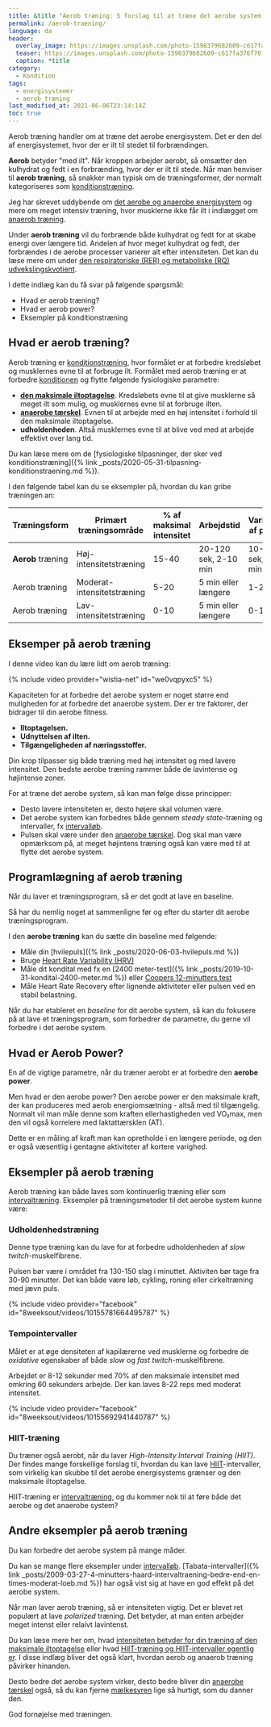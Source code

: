 ```yaml
---
title: &title "Aerob træning: 5 forslag til at træne det aerobe system 💗"
permalink: /aerob-traening/
language: da
header:
  overlay_image: https://images.unsplash.com/photo-1598379682609-c617fa376f76?ixid=MnwxMjA3fDB8MHxwaG90by1wYWdlfHx8fGVufDB8fHx8&ixlib=rb-1.2.1&auto=format&fit=crop&h=630&w=1200&q=10
  teaser: https://images.unsplash.com/photo-1598379682609-c617fa376f76?ixid=MnwxMjA3fDB8MHxwaG90by1wYWdlfHx8fGVufDB8fHx8&ixlib=rb-1.2.1&auto=format&fit=crop&h=300&w=400&q=10
  caption: *title
category:
  - Kondition
tags:
  - energisystemer
  - aerob træning
last_modified_at: 2021-06-06T23:14:14Z
toc: true
---
```


Aerob træning handler om at træne det aerobe energisystem. Det er den del af energisystemet, hvor der er ilt til stedet til forbrændingen.

**Aerob** betyder "med ilt". Når kroppen arbejder aerobt, så omsætter den kulhydrat og fedt i en forbrænding, hvor der er ilt til stede. Når man henviser til **aerob træning**, så snakker man typisk om de træningsformer, der normalt kategoriseres som [konditionstræning](/konditionstraening/).

Jeg har skrevet uddybende om [det aerobe og anaerobe energisystem](/energisystemer/) og mere om meget intensiv træning, hvor musklerne ikke får ilt i indlægget om [anaerob træning](/anaerob-traening/).

Under **aerob træning** vil du forbrænde både kulhydrat og fedt for at skabe energi over længere tid. Andelen af hvor meget kulhydrat og fedt, der forbrændes i de aerobe processer varierer alt efter intensiteten. Det kan du læse mere om under [den respiratoriske (RER) og metaboliske (RQ) udvekslingskvotient](/respiratoriske-metaboliske-udvekslingskvotient/).

I dette indlæg kan du få svar på følgende spørgsmål:

- Hvad er aerob træning?
- Hvad er aerob power?
- Eksempler på konditionstræning

## Hvad er aerob træning?

Aerob træning er [konditionstræning](/konditionstraening/), hvor formålet er at forbedre kredsløbet og musklernes evne til at forbruge ilt. Formålet med aerob træning er at forbedre [konditionen](/kondition/) og flytte følgende fysiologiske parametre:

- **[den maksimale iltoptagelse](/maksimale-iltoptagelse-vo2max/)**. Kredsløbets evne til at give musklerne så meget ilt som mulig, og musklernes evne til at forbruge ilten.
- **[anaerobe tærskel](/anaerobe-taerskel/)**. Evnen til at arbejde med en høj intensitet i forhold til den maksimale iltoptagelse.
- **udholdenheden**. Altså musklernes evne til at blive ved med at arbejde effektivt over lang tid.

Du kan læse mere om de [fysiologiske tilpasninger, der sker ved konditionstræning]({% link _posts/2020-05-31-tilpasning-konditionstraening.md %}).

I den følgende tabel kan du se eksempler på, hvordan du kan gribe træningen an:

| Træningsform        | Primært træningsområde     | % af maksimal intensitet | Arbejdstid           | Varighed af pause  |
|---------------------|----------------------------|--------------------------|----------------------|--------------------|
| **Aerob** træning   | Høj-intensitetstræning     | 15-40                    | 20-120 sek, 2-10 min | 10-60 sek, 1-6 min |
| Aerob træning       | Moderat-intensitetstræning | 5-20                     | 5 min eller længere  | 1-2 min            |
| Aerob træning       | Lav-intensitetstræning     | 0-10                     | 5 min eller længere  | 0-1 min            |

## Eksemper på aerob træning

I denne video kan du lære lidt om aerob træning:

{% include video provider="wistia-net" id="we0vqpyxc5" %}

Kapaciteten for at forbedre det aerobe system er noget større end muligheden for at forbedre det anaerobe system. Der er tre faktorer, der bidrager til din aerobe fitness.

- **Iltoptagelsen.**
- **Udnyttelsen af ilten.**
- **Tilgængeligheden af næringsstoffer.**

Din krop tilpasser sig både træning med høj intensitet og med lavere intensitet. Den bedste aerobe træning rammer både de lavintense og højintense zoner.

For at træne det aerobe system, så kan man følge disse principper:

- Desto lavere intensiteten er, desto højere skal volumen være.
- Det aerobe system kan forbedres både gennem _steady state_-træning og intervaller, fx [intervalløb](/intervallob-intervaltraening/).
- Pulsen skal være under den [anaerobe tærskel](/anaerobe-taerskel/). Dog skal man være opmærksom på, at meget højintens træning også kan være med til at flytte det aerobe system.

## Programlægning af aerob træning

Når du laver et træningsprogram, så er det godt at lave en baseline.

Så har du nemlig noget at sammenligne før og efter du starter dit aerobe træningsprogram.

I den **aerobe træning** kan du sætte din baseline med følgende:

- Måle din [hvilepuls]({% link _posts/2020-06-03-hvilepuls.md %})
- Bruge [Heart Rate Variability (HRV)](/hrv/)
- Måle dit kondital med fx en [2400 meter-test]({% link _posts/2019-10-31-kondital-2400-meter.md %}) eller [Coopers 12-minutters test](/cooper-test/)
- Måle Heart Rate Recovery efter lignende aktiviteter eller pulsen ved en stabil belastning.

Når du har etableret en _baseline_ for dit aerobe system, så kan du fokusere på at lave et træningsprogram, som forbedrer de parametre, du gerne vil forbedre i det aerobe system.

## Hvad er Aerob Power?

En af de vigtige parametre, når du træner aerobt er at forbedre den **aerobe power**.

Men hvad er den aerobe power? Den aerobe power er den maksimale kraft, der kan produceres med aerob energiomsætning - altså med til tilgængelig. Normalt vil man måle denne som kraften ellerhastigheden ved VO₂max, men den vil også korrelere med laktattærsklen (AT).

Dette er en måling af kraft man kan opretholde i en længere periode, og den er også væsentlig i gentagne aktiviteter af kortere varighed.

## Eksempler på aerob træning

Aerob træning kan både laves som kontinuerlig træning eller som [intervaltræning](/intervaltraening/). Eksempler på træningsmetoder til det aerobe system kunne være:

### Udholdenhedstræning

Denne type træning kan du lave for at forbedre udholdenheden af _slow twitch_-muskelfibrene.

Pulsen bør være i området fra 130-150 slag i minuttet. Aktiviten bør tage fra 30-90 minutter. Det kan både være løb, cykling, roning eller cirkeltræning med jævn puls.

{% include video provider="facebook" id="8weeksout/videos/10155781664495787" %}

### Tempointervaller

Målet er at øge densiteten af kapilærerne ved musklerne og forbedre de _oxidative_ egenskaber af både _slow_ og _fast twitch_-muskelfibrene.

Arbejdet er 8-12 sekunder med 70% af den maksimale intensitet med omkring 60 sekunders arbejde. Der kan laves 8-22 reps med moderat intensitet.

{% include video provider="facebook" id="8weeksout/videos/10155692941440787" %}

### HIIT-træning

Du træner også aerobt, når du laver *High-Intensity Interval Training (HIIT)*. Der findes mange forskellige forslag til, hvordan du kan lave [HIIT](/hiit/)-intervaller, som virkelig kan skubbe til det aerobe energisystems grænser og den maksimale iltoptagelse.

HIIT-træning er [intervaltræning](/intervaltraening/), og du kommer nok til at føre både det aerobe og det anaerobe system?

## Andre eksempler på aerob træning

Du kan forbedre det aerobe system på mange måder.

Du kan se mange flere eksempler under [intervalløb](/intervallob-intervaltraening/). [Tabata-intervaller]({% link _posts/2009-03-27-4-minutters-haard-intervaltraening-bedre-end-en-times-moderat-loeb.md %}) har også vist sig at have en god effekt på det aerobe system.

Når man laver aerob træning, så er intensiteten vigtig. Det er blevet ret populært at lave _polarized_ træning. Det betyder, at man enten arbejder meget intenst eller relaivt lavintenst.

Du kan læse mere her om, hvad [intensiteten betyder for din træning af den maksimale iltoptagelse](/maksimale-iltoptagelse-vo2max/) eller hvad [HIIT-træning og HIIT-intervaller egentlig er](/hiit/). I disse indlæg bliver det også klart, hvordan aerob og anaerob træning påvirker hinanden.

Desto bedre det aerobe system virker, desto bedre bliver din [anaerobe tærskel](/anaerobe-taerskel/) også, så du kan fjerne [mælkesyren](/maelkesyre-traening/) lige så hurtigt, som du danner den.

God fornøjelse med træningen.
